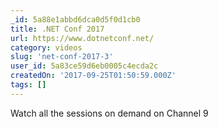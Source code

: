 ```yaml
---
_id: 5a88e1abbd6dca0d5f0d1cb0
title: .NET Conf 2017
url: https://www.dotnetconf.net/
category: videos
slug: 'net-conf-2017-3'
user_id: 5a83ce59d6eb0005c4ecda2c
createdOn: '2017-09-25T01:50:59.000Z'
tags: []
---
```


Watch all the sessions on demand on Channel 9
